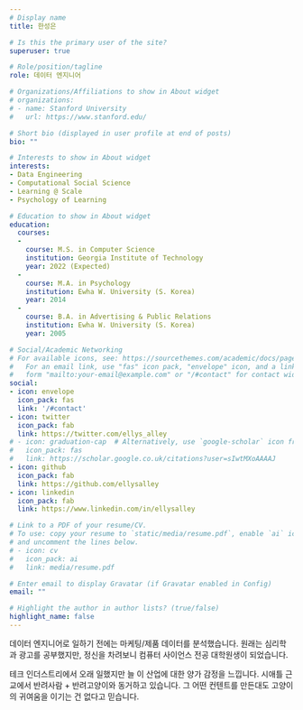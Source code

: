 ```yaml
---
# Display name
title: 한성은

# Is this the primary user of the site?
superuser: true

# Role/position/tagline
role: 데이터 엔지니어

# Organizations/Affiliations to show in About widget
# organizations:
# - name: Stanford University
#   url: https://www.stanford.edu/

# Short bio (displayed in user profile at end of posts)
bio: ""

# Interests to show in About widget
interests:
- Data Engineering
- Computational Social Science
- Learning @ Scale
- Psychology of Learning

# Education to show in About widget
education:
  courses:
  - 
    course: M.S. in Computer Science
    institution: Georgia Institute of Technology
    year: 2022 (Expected)
  - 
    course: M.A. in Psychology
    institution: Ewha W. University (S. Korea)
    year: 2014
  - 
    course: B.A. in Advertising & Public Relations
    institution: Ewha W. University (S. Korea)
    year: 2005

# Social/Academic Networking
# For available icons, see: https://sourcethemes.com/academic/docs/page-builder/#icons
#   For an email link, use "fas" icon pack, "envelope" icon, and a link in the
#   form "mailto:your-email@example.com" or "/#contact" for contact widget.
social:
- icon: envelope
  icon_pack: fas
  link: '/#contact'
- icon: twitter
  icon_pack: fab
  link: https://twitter.com/ellys_alley
# - icon: graduation-cap  # Alternatively, use `google-scholar` icon from `ai` icon pack
#   icon_pack: fas
#   link: https://scholar.google.co.uk/citations?user=sIwtMXoAAAAJ
- icon: github
  icon_pack: fab
  link: https://github.com/ellysalley
- icon: linkedin
  icon_pack: fab
  link: https://www.linkedin.com/in/ellysalley

# Link to a PDF of your resume/CV.
# To use: copy your resume to `static/media/resume.pdf`, enable `ai` icons in `params.toml`, 
# and uncomment the lines below.
# - icon: cv
#   icon_pack: ai
#   link: media/resume.pdf

# Enter email to display Gravatar (if Gravatar enabled in Config)
email: ""

# Highlight the author in author lists? (true/false)
highlight_name: false
---
```


데이터 엔지니어로 일하기 전에는 마케팅/제품 데이터를 분석했습니다. 원래는 심리학과 광고를 공부했지만, 정신을 차려보니 컴퓨터 사이언스 전공 대학원생이 되었습니다. 

테크 인더스트리에서 오래 일했지만 늘 이 산업에 대한 양가 감정을 느낍니다. 시애틀 근교에서 반려사람 +  반려고양이와 동거하고 있습니다. 그 어떤 컨텐트를 만든대도 고양이의 귀여움을 이기는 건 없다고 믿습니다.